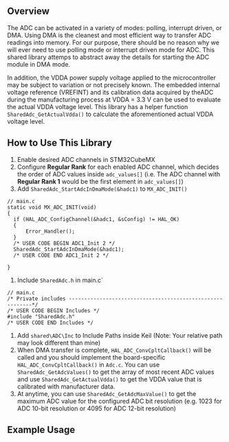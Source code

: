 ## Overview
The ADC can be activated in a variety of modes: polling, interrupt driven, or DMA. Using DMA is the cleanest and most efficient way to transfer ADC readings into memory. For our purpose, there should be no reason why we will ever need to use polling mode or interrupt driven mode for ADC. This shared library attemps to abstract away the details for starting the ADC module in DMA mode.

In addition, the VDDA power supply voltage applied to the microcontroller may be subject to variation or not precisely known. The embedded internal voltage reference (VREFINT) and its calibration data acquired by theADC during the manufacturing process at VDDA = 3.3 V can be used to evaluate the actual VDDA voltage level. This library has a helper function `SharedAdc_GetActualVdda()` to calculate the aforementioned actual VDDA voltage level.

## How to Use This Library
1. Enable desired ADC channels in STM32CubeMX 
1. Configure **Regular Rank** for each enabled ADC channel, which decides the order of ADC values inside `adc_values[]` (i.e. The ADC channel with **Regular Rank 1** would be the first element in `adc_values[]`)
1. Add `SharedAdc_StartAdcInDmaMode(&hadc1)` to `MX_ADC_INIT()` 
```
// main.c
static void MX_ADC_INIT(void)
{
  if (HAL_ADC_ConfigChannel(&hadc1, &sConfig) != HAL_OK)
  {
      Error_Handler();
  }
  /* USER CODE BEGIN ADC1_Init 2 */
  SharedAdc_StartAdcInDmaMode(&hadc1);
  /* USER CODE END ADC1_Init 2 */

}
```
1. Include `SharedAdc.h` in main.c`
```
// main.c
/* Private includes ----------------------------------------------------------*/
/* USER CODE BEGIN Includes */
#include "SharedAdc.h"
/* USER CODE END Includes */

```

1. Add `shared\ADC\Inc` to Include Paths inside Keil (Note: Your relative path may look different than mine)
1. When DMA transfer is complete, `HAL_ADC_ConvCpltCallback()` will be called and you should implement the board-specific `HAL_ADC_ConvCpltCallback()` in `Adc.c`. You can use `SharedAdc_GetAdcValues()` to get the array of most recent ADC values and use `SharedAdc_GetActualVdda()` to get the VDDA value that is calibrated with manufacturer data.
1. At anytime, you can use `SharedAdc_GetAdcMaxValue()` to get the maximum ADC value for the configured ADC bit resolution (e.g. 1023 for ADC 10-bit resolution or 4095 for ADC 12-bit resolution)

## Example Usage
```
